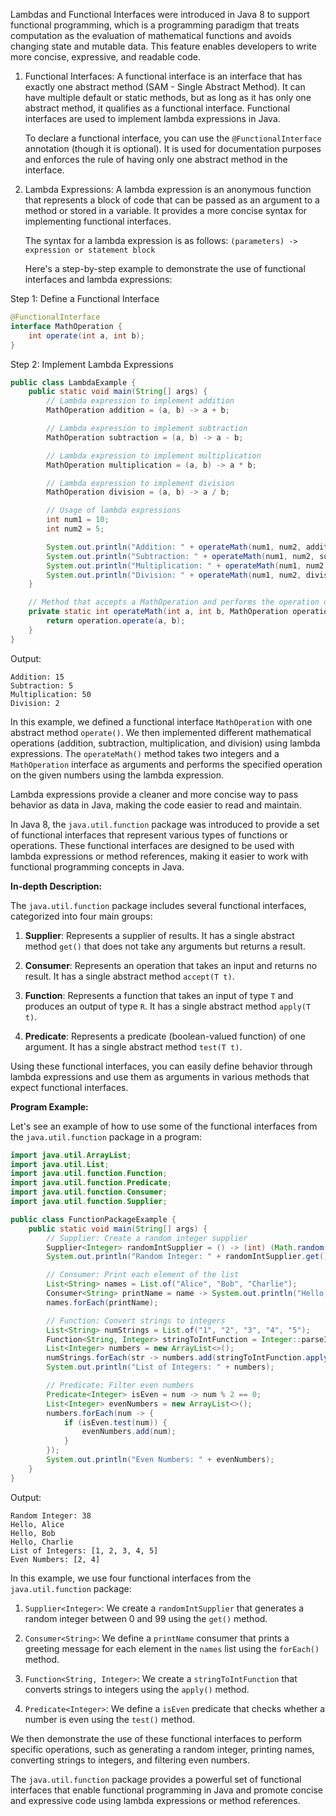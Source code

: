 Lambdas and Functional Interfaces were introduced in Java 8 to support functional programming, which is a programming paradigm that treats computation as the evaluation of mathematical functions and avoids changing state and mutable data. This feature enables developers to write more concise, expressive, and readable code.

1. Functional Interfaces:
   A functional interface is an interface that has exactly one abstract method (SAM - Single Abstract Method). It can have multiple default or static methods, but as long as it has only one abstract method, it qualifies as a functional interface. Functional interfaces are used to implement lambda expressions in Java.

   To declare a functional interface, you can use the `@FunctionalInterface` annotation (though it is optional). It is used for documentation purposes and enforces the rule of having only one abstract method in the interface.

2. Lambda Expressions:
   A lambda expression is an anonymous function that represents a block of code that can be passed as an argument to a method or stored in a variable. It provides a more concise syntax for implementing functional interfaces.

   The syntax for a lambda expression is as follows:
   `(parameters) -> expression or statement block`

   Here's a step-by-step example to demonstrate the use of functional interfaces and lambda expressions:

Step 1: Define a Functional Interface
```java
@FunctionalInterface
interface MathOperation {
    int operate(int a, int b);
}
```

Step 2: Implement Lambda Expressions
```java
public class LambdaExample {
    public static void main(String[] args) {
        // Lambda expression to implement addition
        MathOperation addition = (a, b) -> a + b;

        // Lambda expression to implement subtraction
        MathOperation subtraction = (a, b) -> a - b;

        // Lambda expression to implement multiplication
        MathOperation multiplication = (a, b) -> a * b;

        // Lambda expression to implement division
        MathOperation division = (a, b) -> a / b;

        // Usage of lambda expressions
        int num1 = 10;
        int num2 = 5;

        System.out.println("Addition: " + operateMath(num1, num2, addition));
        System.out.println("Subtraction: " + operateMath(num1, num2, subtraction));
        System.out.println("Multiplication: " + operateMath(num1, num2, multiplication));
        System.out.println("Division: " + operateMath(num1, num2, division));
    }

    // Method that accepts a MathOperation and performs the operation on the given numbers
    private static int operateMath(int a, int b, MathOperation operation) {
        return operation.operate(a, b);
    }
}
```

Output:
```
Addition: 15
Subtraction: 5
Multiplication: 50
Division: 2
```

In this example, we defined a functional interface `MathOperation` with one abstract method `operate()`. We then implemented different mathematical operations (addition, subtraction, multiplication, and division) using lambda expressions. The `operateMath()` method takes two integers and a `MathOperation` interface as arguments and performs the specified operation on the given numbers using the lambda expression.

Lambda expressions provide a cleaner and more concise way to pass behavior as data in Java, making the code easier to read and maintain.


In Java 8, the `java.util.function` package was introduced to provide a set of functional interfaces that represent various types of functions or operations. These functional interfaces are designed to be used with lambda expressions or method references, making it easier to work with functional programming concepts in Java.

**In-depth Description:**

The `java.util.function` package includes several functional interfaces, categorized into four main groups:

1. **Supplier**: Represents a supplier of results. It has a single abstract method `get()` that does not take any arguments but returns a result.

2. **Consumer**: Represents an operation that takes an input and returns no result. It has a single abstract method `accept(T t)`.

3. **Function**: Represents a function that takes an input of type `T` and produces an output of type `R`. It has a single abstract method `apply(T t)`.

4. **Predicate**: Represents a predicate (boolean-valued function) of one argument. It has a single abstract method `test(T t)`.

Using these functional interfaces, you can easily define behavior through lambda expressions and use them as arguments in various methods that expect functional interfaces.

**Program Example:**

Let's see an example of how to use some of the functional interfaces from the `java.util.function` package in a program:

```java
import java.util.ArrayList;
import java.util.List;
import java.util.function.Function;
import java.util.function.Predicate;
import java.util.function.Consumer;
import java.util.function.Supplier;

public class FunctionPackageExample {
    public static void main(String[] args) {
        // Supplier: Create a random integer supplier
        Supplier<Integer> randomIntSupplier = () -> (int) (Math.random() * 100);
        System.out.println("Random Integer: " + randomIntSupplier.get());

        // Consumer: Print each element of the list
        List<String> names = List.of("Alice", "Bob", "Charlie");
        Consumer<String> printName = name -> System.out.println("Hello, " + name);
        names.forEach(printName);

        // Function: Convert strings to integers
        List<String> numStrings = List.of("1", "2", "3", "4", "5");
        Function<String, Integer> stringToIntFunction = Integer::parseInt;
        List<Integer> numbers = new ArrayList<>();
        numStrings.forEach(str -> numbers.add(stringToIntFunction.apply(str)));
        System.out.println("List of Integers: " + numbers);

        // Predicate: Filter even numbers
        Predicate<Integer> isEven = num -> num % 2 == 0;
        List<Integer> evenNumbers = new ArrayList<>();
        numbers.forEach(num -> {
            if (isEven.test(num)) {
                evenNumbers.add(num);
            }
        });
        System.out.println("Even Numbers: " + evenNumbers);
    }
}
```

Output:
```
Random Integer: 38
Hello, Alice
Hello, Bob
Hello, Charlie
List of Integers: [1, 2, 3, 4, 5]
Even Numbers: [2, 4]

```

In this example, we use four functional interfaces from the `java.util.function` package:

1. `Supplier<Integer>`: We create a `randomIntSupplier` that generates a random integer between 0 and 99 using the `get()` method.

2. `Consumer<String>`: We define a `printName` consumer that prints a greeting message for each element in the `names` list using the `forEach()` method.

3. `Function<String, Integer>`: We create a `stringToIntFunction` that converts strings to integers using the `apply()` method.

4. `Predicate<Integer>`: We define a `isEven` predicate that checks whether a number is even using the `test()` method.

We then demonstrate the use of these functional interfaces to perform specific operations, such as generating a random integer, printing names, converting strings to integers, and filtering even numbers.

The `java.util.function` package provides a powerful set of functional interfaces that enable functional programming in Java and promote concise and expressive code using lambda expressions or method references.